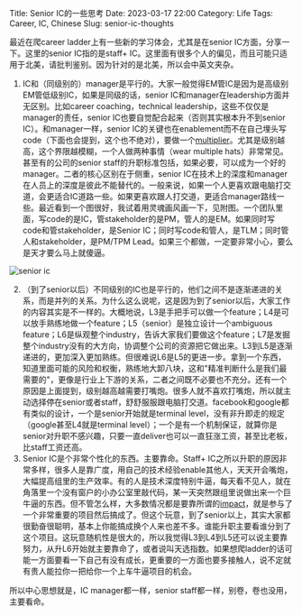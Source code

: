 Title: Senior IC的一些思考
Date: 2023-03-17 22:00
Category: Life
Tags: Career, IC, Chinese
Slug: senior-ic-thoughts

最近在爬career ladder上有一些新的学习体会，尤其是在senior IC方面，分享一下。这里的senior IC指的是staff+ IC。这里面有很多个人的偏见，而且可能只适用于北美，请批判鉴别。因为针对的是北美，所以会中英文夹杂。

1. IC和（同级别的）manager是平行的。大家一般觉得EM管IC是因为是高级别EM管低级别IC，如果是同级的话，senior IC和manager在leadership方面并无区别。比如career coaching，technical leadership，这些不仅仅是manager的责任，senior IC也要自觉配合起来（否则其实根本升不到senior IC）。和manager一样，senior IC的关键也在enablement而不在自己埋头写code（下面也会提到，这个也不绝对），要做一个[multiplier](/new-employee-suggestions.html)。尤其是级别越高，这个界限越模糊，一个人做两种事情（wear multiple hats）非常常见。甚至有的公司的senior staff的升职标准包括，如果必要，可以成为一个好的manager。二者的核心区别在于侧重，senior IC在技术上的深度和manager在人员上的深度是彼此不能替代的。一般来说，如果一个人更喜欢跟电脑打交道，会更适合IC道路一些。如果更喜欢跟人打交道，更适合manager路线一些。最近看到一个图很好，我试着用灵魂画风画一下，见附图。一个团队里面，写code的是IC，管stakeholder的是PM，管人的是EM。如果同时写code和管stakeholder，是Senior IC；同时写code和管人，是TLM；同时管人和stakeholder，是PM/TPM Lead。如果三个都做，一定要非常小心，要么是天才要么马上就傻逼。

![senior ic](/images/senior-ic.png)

2. （到了senior以后）不同级别的IC也是平行的，他们之间不是逐渐递进的关系，而是并列的关系。为什么这么说呢，这是因为到了senior以后，大家工作的内容其实是不一样的。大概地说，L3是手把手可以做一个feature；L4是可以放手熟练地做一个feature；L5（senior）是独立设计一个ambiguous feature；L6是纵观整个industry，告诉大家我们要做这个feature；L7是发掘整个industry没有的大方向，协调整个公司的资源把它做出来。L3到L5是逐渐递进的，更加深入更加熟练。但很难说L6是L5的更进一步。拿到一个东西，知道里面可能的风险和权衡，熟练地大卸八块，这和"精准判断什么是我们最需要的"，更像是行业上下游的关系，二者之间既不必要也不充分。还有一个原因是上面提到，级别越高越需要打嘴炮。很多人就不喜欢打嘴炮，所以就主动选择停在senior或者staff，舒舒服服跟电脑打交道。facebook和google都有类似的设计，一个是senior开始就是terminal level，没有非升即走的规定（google甚至L4就是terminal level）；一个是有一个机制保证，就算你是senior对升职不感兴趣，只要一直deliver也可以一直狂涨工资，甚至比老板，比staff工资还高。
3. Senior IC是个非常个性化的东西。主要靠命。Staff+ IC之所以升职的原因非常多样，很多人是靠广度，用自己的技术经验enable其他人，天天开会嘴炮，大幅提高组里的生产效率。有的人是技术深度特别牛逼，每天看不见人，就在角落里一个没有窗户的小办公室里敲代码，某一天突然跟组里说做出来一个巨牛逼的东西。但不管怎么样，大多数情况都是要靠所谓的[impact](/system-design-interview.html)，就是参与了一个非常重要的项目然后搞成了。但这个玩意，到了senior以上，其实大家都很勤奋很聪明，基本上你能搞成换个人来也差不多。谁能升职主要看谁分到了这个项目。这玩意随机性是很大的，所以我觉得L3到L4到L5还可以说主要靠努力，从升L6开始就主要靠命了，或者说叫天选指数。如果想爬ladder的话可能一方面要看一下自己有没有成长，更重要的一方面也要多接触人，说不定就有贵人能拉你一把给你一个上车牛逼项目的机会。

所以中心思想就是，IC manager都一样，senior staff都一样，别卷，卷也没用，主要看命。